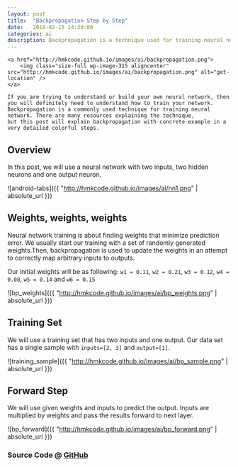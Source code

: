 ```yaml
---
layout: post
title:  "Backpropagation Step by Step"
date:   2018-02-15 14:30:00
categories: ai
description: Backpropagation is a technique used for training neural network. There are many resources explaining the technique, but this post will explain backpropagation with concrete example in a very detailed colorful steps. 
---
```



<p style="text-align: justify;">
	
	<a href="http://hmkcode.github.io/images/ai/backpropagation.png">
		<img class="size-full wp-image-315 aligncenter" src="http://hmkcode.github.io/images/ai/backpropagation.png" alt="get-location" />
	</a>
	
	If you are trying to understand or build your own neural network, then you will definitely need to understand how to train your network.
	Backpropagation is a commonly used technique for training neural network. There are many resources explaining the technique, 
	but this post will explain backpropagation with concrete example in a very detailed colorful steps.
</p>

## Overview

In this post, we will use a neural network with two inputs, two hidden neurons and one output neuron. 

![android-tabs]({{ "http://hmkcode.github.io/images/ai/nn1.png" | absolute_url }})




## Weights, weights, weights

Neural network training is about finding weights that minimize prediction error. We usually start our training with a set of randomly generated weights.Then, backpropagation is used to update the weights in an attempt to correctly map arbitrary inputs to outputs.

Our initial weights will be as following:
`w1 = 0.11`, `w2 = 0.21`, `w3 = 0.12`, `w4 = 0.08`, `w5 = 0.14` and `w6 = 0.15`

![bp_weights]({{ "http://hmkcode.github.io/images/ai/bp_weights.png" | absolute_url }})

## Training Set

We will use a training set that has two inputs and one output. Our data set has a single sample with `inputs=[2, 3]` and `output=[1]`.

![training_sample]({{ "http://hmkcode.github.io/images/ai/bp_sample.png" | absolute_url }})

## Forward Step

We will use given weights and inputs to predict the output. Inputs are multiplied by weights and pass the results forward to next layer. 

![bp_forward]({{ "http://hmkcode.github.io/images/ai/bp_forward.png" | absolute_url }})


### Source Code @ [GitHub](https://github.com/hmkcode/Android/tree/master/user-interface/android-swipe-views-tabs)
